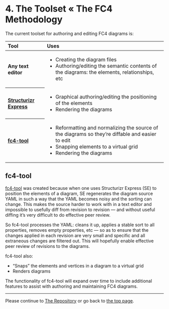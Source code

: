 # 4. The Toolset « The FC4 Methodology

The current toolset for authoring and editing FC4 diagrams is:

<table>
  <thead>
    <tr>
      <th align="left">Tool</th>
      <th align="left">Uses</th>
    </tr>
  </thead>
  <tbody>
    <tr>
      <th align="left">Any text editor</th>
      <td>
        <ul>
          <li>Creating the diagram files</li>
          <li>Authoring/editing the semantic contents of the diagrams: the elements, relationships, etc</li>
        </ul>
      </td>
    </tr>
    <tr>
      <th align="left"><a href="https://structurizr.com/help/express">Structurizr Express</a></th>
      <td>
        <ul>
          <li>Graphical authoring/editing the positioning of the elements</li>
          <li>Rendering the diagrams</li>
        </ul>
      </td>
    </tr>
    <tr>
      <th align="left"><a href="#fc4-tool">fc4-tool</a></th>
      <td>
        <ul>
          <li>Reformatting and normalizing the source of the diagrams so they’re diffable and easier to edit</li>
          <li>Snapping elements to a virtual grid</li>
          <li>Rendering the diagrams</li>
        </ul>
      </td>
    </tr>
  </tbody>
</table>

## fc4-tool

[fc4-tool][fc4-tool] was created because when one uses Structurizr Express (SE) to position the elements of a diagram, SE regenerates the diagram source YAML in such a way that the YAML becomes noisy and the sorting can change. This makes the source harder to work with in a text editor and impossible to usefully diff from revision to revision — and without useful diffing it’s very difficult to do effective peer review.

So fc4-tool processes the YAML: cleans it up, applies a stable sort to all properties, removes empty properties, etc — so as to ensure that the changes applied in each revision are very small and specific and all extraneous changes are filtered out. This will hopefully enable effective peer review of revisions to the diagrams.

fc4-tool also:

* “Snaps” the elements and vertices in a diagram to a virtual grid
* Renders diagrams

The functionality of fc4-tool will expand over time to include additional features to assist with authoring and maintaining FC4 diagrams.

----

Please continue to [The Repository](repository.md) or go back to [the top page](README.md).

[fc4-tool]: https://github.com/FundingCircle/fc4-framework/tree/master/tool
